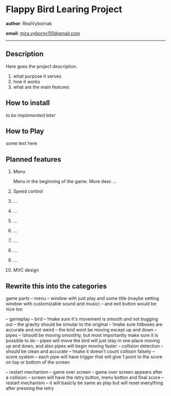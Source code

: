# Flappy Bird Learing Project

**author**: RealVybornak

**email**: <mira.vyborny110@gmail.com>

***

## Description

Here goes the project description.

1. what purpose it serves
2. how it works
3. what are the main features

## How to install

_to be implemented later_

## How to Play

some text here

## Planned features

1. Menu

    Menu in the beginning of the game. More desc ...

2. Speed control

3. ...
4. ...
5. ...
6. ...
7. ...
8. ...
9. ...
10. MVC design

## Rewrite this into the categories

game parts
  – menu
      – window with just play and some title (maybe setting window with customizable sound and music)
      – and exit button would be nice too
  
  – gameplay
      – bird
        – !make sure it's movement is smooth and not bugging out
        – the gravity should be simular to the original
        – !make sure hitboxes are accurate and not weird
        – the bird wont be moving except up and down
      – pipes
        – !should be moving smoothly, but most importantly make sure it is possible to do
 – pipes will move the bird will just stay in one place moving up and down, and also pipes will begin moving faster
      – collision detection
        – should be clean and accurate
        – !make it doesn't count collison falsely
      – score system
        – each pipe will have trigger that will give 1 point to the score on top or bottom of the screen
  
  – restart mechanism
      – game over screen
        – game over screen appears after a collision
        – screen will have the retry button, menu botton and final score
      – restart mechanism
 – it will basicly be same as play but will reset everything after pressing the retry
